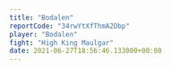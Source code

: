 ```yaml
---
title: "Bodalen"
reportCode: "34rwYtXfThmA2Dbp"
player: "Bodalen"
fight: "High King Maulgar"
date: 2021-06-27T18:56:46.133000+00:00
---
```

